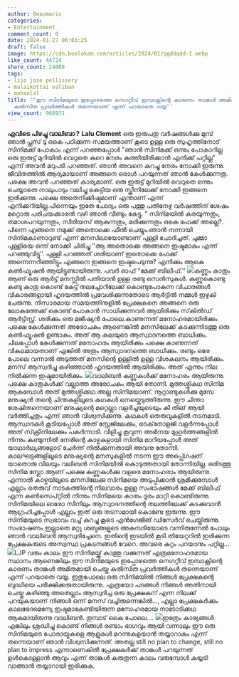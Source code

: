 ```yaml
---
author: Beaumaris
categories:
- Entertainment
comment_count: 0
date: 2024-01-27 06:03:25
draft: false
image: https://cdn.boolokam.com/articles/2024/01/qqddqdd-1.webp
like_count: 44724
share_count: 24088
tags:
- lijo jose pellissery
- malaikottai valiban
- mohanlal
title: '"ഈ സിനിമയുടെ ഇപ്പോഴത്തെ നെഗറ്റീവ് ഇമ്പാക്റ്റിന്റെ കാരണം താങ്കൾ അമിതമായി ചെയ്ത
  കുൽസിത പ്രവർത്തികൾ തന്നെയാണ് എന്ന് പറയാതെ വയ്യ"'
view_count: 966931
---
```


**എവിടെ പിഴച്ചു വാലിബാ ?** **Lalu Clement** ഒരു ഇരുപതു വർഷങ്ങൾക്കു മുമ്പ് ഞാൻ പ്ലസ് ടു ഒകെ പഠിക്കുന്ന സമയത്താണ് കൂടെ ഉള്ള ഒരു സുഹൃത്തിനോട് സിനിമക്ക് പോകാം എന്ന് പറഞ്ഞപ്പോൾ "ഞാൻ സിനിമക്ക് ഒന്നും പോകാറില്ല ഒരു ഇരുട്ട് മുറിയിൽ വെറുതെ കുറെ നേരം കുത്തിയിരിക്കാൻ എനിക്ക് പറ്റില്ല" എന്ന് അവൻ മറുപടി പറഞ്ഞത്. ഞാൻ അവനെ കുറച്ചു നേരം നോക്കി ഇരുന്നു. ജീവിതത്തിൽ ആദ്യമായാണ് അങ്ങനെ ഒരാൾ പറയുന്നത് ഞാൻ കേൾക്കുന്നതു. പക്ഷെ അവൻ പറഞ്ഞത് കാര്യമാണ്. ഒരു ഇരുട്ട് മുറിയിൽ വെറുതെ ഒന്നും ചെയ്യാതെ നാലുപാടും വലിച്ചു കെട്ടിയ ഒരു സ്ക്രീനിലേക്ക് നോക്കി ഇങ്ങനെ ഇരിക്കുന്നു. പക്ഷെ അതെനിക്കിഷ്ടമാണ് എന്താണ് എന്ന് എനിക്കറിയില്ല.പിന്നെയും ഇതേ ചോദ്യം ഒരു പത്തു പതിനേഴു വർഷത്തിന് ശേഷം മറ്റൊരു പരിചയക്കാരൻ വഴി ഞാൻ വീണ്ടും കേട്ടു. " സിനിമയിൽ കരയുന്നതും, തമാശപറയുന്നതും, സീരിയസ് ആകുന്നതും, മരിക്കുന്നതും ഒകെ ഫേക്ക് അല്ലെ?. പിന്നെ എങ്ങനെ നമുക്ക് അതൊക്കെ ഫീൽ ചെയ്യും.ഞാൻ നന്നായി സിനിമകാണാറുണ്ട് എന്ന് മനസിലായോണ്ടാണ് പുള്ളി ചോദിച്ചത്. ചുമ്മാ പുള്ളിയെ ഒന്ന് നോക്കി ചിരിച്ചു ‘’ആ അതൊക്കെ അങ്ങനെ ഇഷ്ടമാകും എന്ന് പറഞ്ഞുവിട്ടു’’. പുള്ളി പറഞ്ഞത് ശരിയാണ് ഇതൊക്കെ ഫേക്ക് അന്നെന്നറിഞ്ഞിട്ടും എങ്ങനെ ഇങ്ങനെ ഇഷ്ടപെടുന്നു? എനിക്കും ആകെ കൺഫ്യൂഷൻ ആയിട്ടുണ്ടായിരുന്നു. പവർ ഓഫ് “മേക്ക് ബിലീഫ്.’’ ![](https://cdn.boolokam.com/articles/2024/01/qqddqdd-1.webp)കണ്ണും കാതും ആണ് ഒരു ആർട്ട് മനസ്സിൽ പതിയാൻ ഉള്ള രണ്ടു സെൻസുകൾ. കണ്ണുകൊണ്ടു കണ്ടു കാതു കൊണ്ട് കേട്ട് തലച്ചോറിലേക്ക് കൊണ്ടുപോകുന്ന വിചാരങ്ങൾ വികാരങ്ങളായി ഹൃദയത്തിൽ പ്രവേശിക്കുന്നതോടെ ആർട്ടിൽ നമ്മൾ ഇഴുകി ചേരുന്നു. നിസാരമായ സമയത്തിനുളിൽ പ്രേക്ഷകനെ അങ്ങനെ ഒരു ലോകത്തേക്ക് കൊണ്ട് പോകാൻ സാധിക്കുന്നവർ ആയിരിക്കും സ്‌കിൽഡ് ആർട്ടിസ്റ്റ്. ശരിക്കും ഒരു മജീഷ്യൻ പോലെ.കാണുന്നത് മനോഹരമായിരിക്കും പക്ഷെ കേൾക്കുന്നത് അരോചകം ആണെങ്കിൽ മനസിലേക്ക് കടക്കുന്നിടത്തു ഒരു കൺഫ്യൂഷൻ ഉണ്ടാകും. അത് ആ കലയുടെ ആസ്വാദനത്തെ ബാധിക്കും. ചിലപ്പോൾ കേൾക്കുന്നത് മനോഹരം ആയിരിക്കും പക്ഷെ കാണുന്നത് വികലമായതാണ് എങ്കിൽ അതും ആസ്വാദനത്തെ ബാധിക്കും. രണ്ടും ഒരേ പോലെ വന്നാൽ അടുത്തത് മനസിന്റെ ഉള്ളിൽ ഉള്ള വിശകലനം ആയിരിക്കും. മനസ് ആസ്വദിച്ചു കഴിഞ്ഞാൽ ഹൃദയത്തിൽ ആയിരിക്കും. അത് എന്നും നില നിൽക്കുന്ന ഇഷ്ടമായിരിക്കും. ![](https://cdn.boolokam.com/articles/2024/01/dqdqqd-2.jpg)വാലിബൻ കണ്ണുകൾക്ക് മനോഹരം ആയിരുന്നു. പക്ഷെ കാതുകൾക്ക് വല്ലാത്ത അരോചകം ആയി തോന്നി. മുത്തശ്ശികഥ സിനിമ ആകുമ്പോൾ അത് മുത്തശ്ശിക്കഥ അല്ല സിനിമയാണ്. നൂറ്റാണ്ടുകൾക്കു മുമ്പേ മനുഷ്യൻ തന്റെ ചിന്തകളിലൂടെ കഥകൾ നെയ്തെടുത്തിരുന്നു. ഈ ചിന്താ ശേഷിതന്നെയാണ് മനുഷ്യന്റെ മറ്റെല്ലാ വളർച്ചയുടെയും കീ തിങ് ആയി വർത്തിച്ചതും എന്ന് ഞാൻ വിശ്വസിക്കുന്നു. കഥകൾ തെരുവുകളിൽ നടനമാടി. ആസ്വാദകർ കൂടിയപ്പോൾ അത് സ്റ്റേജിലേക്കും, ടെക്‌നോളജി വളർന്നപ്പോൾ അത് സ്‌ക്രീനിലേക്കും പകർന്നാടി. വിളിച്ചു കൂവുന്ന അഭിനയ മുഹൂർത്തങ്ങളിൽ നിന്നും കണ്മുന്നിൽ നേരിന്റെ കാഴ്ചകളായി സിനിമ മാറിയപ്പോൾ അത് യാഥാർഥ്യങ്ങളോട് ചേർന്ന് നിൽക്കുന്നതായി അവനു തോന്നി. കാലഘട്ടങ്ങളിലൂടെ മനുഷ്യന്റെ മനസുകളിൽ നടന്ന ഈ അപ്പ്ഗ്രെഷന് യാതൊരു വിലയും വലിബൻ സിനിമയിൽ കൊടുത്തതായി തോന്നിയില്ല. ഒരിടത്തു സിനിമ സ്ലോ ആണ് പക്ഷെ കണ്ണുകൾക്കു വളരെ മനോഹരാം ആയിരുന്നു. എന്നാൽ കാഴ്ചയിലൂടെ മനസിലേക്കു സിനിമയെ അടുപ്പിക്കാൻ ശ്രമിക്കുമ്പോൾ എല്ലാം തെരുവ് നാടകത്തിന്റെ നിലവാരം ഉള്ള സംഭാഷങ്ങൾ മേക്ക് ബിലീഫ് എന്ന കൺസെപ്റ്റിൽ നിന്നും സിനിമയെ കാതം ദൂരം മാറ്റി കൊണ്ടിരുന്നു. സിനിമയിലെ ഓരോ സീനിലും ആസ്വാദനത്തിന്റെ തലത്തിലേക്ക് കടക്കുവാൻ ആഗ്രഹിച്ചപ്പോൾ എല്ലാം ഇത് ഒരു തടസമായി കൊണ്ടേ ഇരുന്നു. ഈ സിനിമയുടെ സ്വഭാവം വച്ച് കുറച്ചു കൂടെ എൻഗേജിങ് ഡിസേർവ് ചെയ്തിരുന്നു. സംഭാഷണം ഇല്ലാതെ മറ്റു ശബ്ദങ്ങളുടെ അകമ്പടിയോടെ വന്നിരുന്നേൽ പോലും ഞാൻ വാലിബൻ ആസ്വദിച്ചേനെ. ഇതിന്റെ ഇടയിൽ കൂടി തിയേറ്ററിൽ ഇരിക്കുന്ന പ്രേക്ഷകരുടെ അസ്വസ്ഥ പ്രകടനങ്ങൾ വേറെ. അവരെ കുറ്റം പറയാനും പറ്റില്ല… ![](https://cdn.boolokam.com/articles/2024/01/12222222222-1.jpg)LJP വരും കാലം ഈ സിനിമയ്ക്ക് കാത്തു വക്കുന്നത് എത്രമനോഹരമായ സ്ഥാനം ആണെങ്കിലും ഈ സിനിമയുടെ ഇപ്പോഴത്തെ നെഗറ്റീവ് ഇമ്പാക്റ്റിന്റെ കാരണം താങ്കൾ അമിതമായി ചെയ്ത കുൽസിത പ്രവർത്തികൾ തന്നെയാണ് എന്ന് പറയാതെ വയ്യ. ഇതുപോലെ ഒരു സിനിമയിൽ നിങ്ങൾ പ്രേക്ഷകന്റെ ബുദ്ധിയെ പരീക്ഷിക്കരുതായിരുന്നു. എത്രയോ പടങ്ങൾ നിങ്ങൾ അതിനായി ചെയ്തു കഴിഞ്ഞു അതെല്ലാം ആസ്വദിച്ച ഒരു പ്രേക്ഷകന് എന്ന നിലക്ക് പറയുകയാണ് നിങ്ങൾ ഒന്ന് മനസ് വച്ചിരുന്നെങ്കിൽ…, എല്ലാ പ്രേക്ഷകർക്കും കാലഭേദമെന്യേ ഇഷ്ടമാകേണ്ടിയിരുന്ന മനോഹരമായ നാടോടിക്കഥ ആകുമായിരുന്നു വാലിബൻ. തുമ്പാട് ഒകെ പോലെ…. ![](https://cdn.boolokam.com/articles/2024/01/wffwff-1.jpg)ഇത്രേം കാര്യങ്ങൾ എങ്കിലും ശ്രദ്ധിച്ചു കൊണ്ട് നിങ്ങൾ രണ്ടാം ഭാഗവും ആയി വന്നാലും ഈ ഒരു സിനിമയുടെ പോരായ്മകളെ ആളുകൾ മറന്നുകളയാൻ തയ്യാറാകും എന്ന് തന്നെയാണ് ഞാൻ വിശ്വസിക്കുന്നത്. അതല്ല still no plan to change, still no plan to impress എന്നാണെകിൽ പ്രേക്ഷകർക്ക് താങ്കൾ പറയുന്നത് ഉൾകൊള്ളാൻ ആവും എന്ന് താങ്കൾ കരുതുന്ന കാലം വരുമ്പോൾ കയ്യടി വാങ്ങാൻ തയ്യാറായി ഇരിക്കുക.